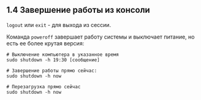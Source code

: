 ## 1.4 Завершение работы из консоли
`logout` или `exit` - для выхода из сессии.

Команда `poweroff` завершает работу системы и выключает питание, но есть ее более крутая версия:
```shell
# Выключение компьютера в указанное время
sudo shutdown -h 19:30 [сообщение]

# Завершение работы прямо сейчас:
sudo shutdown -h now

# Перезагрузка прямо сейчас
sudo shutdown -h now
```
